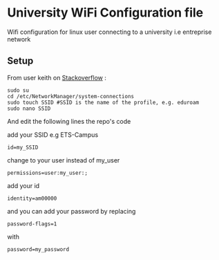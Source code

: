 # University WiFi Configuration file
Wifi configuration for linux user connecting to a university i.e entreprise network

## Setup

From user keith on [Stackoverflow](https://askubuntu.com/questions/279762/how-to-connect-to-wpa2-peap-mschapv2-enterprise-wifi-networks-that-dont-use-a-c) : 

```
sudo su
cd /etc/NetworkManager/system-connections
sudo touch SSID #SSID is the name of the profile, e.g. eduroam
sudo nano SSID
```

And edit the following lines the repo's code  

add your SSID e.g ETS-Campus 
```
id=my_SSID
```
change to your user instead of my_user
```
permissions=user:my_user:;
```
add your id
```
identity=am00000
```

and you can add your password by replacing
```
password-flags=1 
```
with 
```
password=my_password
```
